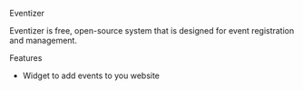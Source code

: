 
Eventizer

Eventizer is free, open-source system that is designed for event registration and management.

Features
<ul>
	<li>Widget to add events to you website</li>
</ul>  


